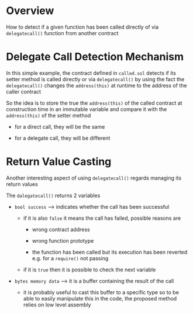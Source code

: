 
# Overview 

How to detect if a given function has been called directly of via `delegatecall()` function from another contract 





# Delegate Call Detection Mechanism 

In this simple example, the contract defined in `called.sol` detects if its setter method is called directly or via `delegatecall()` by using the fact the `delegatecall()` changes the `address(this)` at runtime to the address of the caller contract 

So the idea is to store the true the `address(this)` of the called contract at construction time in an immutable variable and compare it with the `address(this)` of the setter method 

- for a direct call, they will be the same 

- for a delegate call, they will be different 





# Return Value Casting 

Another interesting aspect of using `delegatecall()` regards managing its return values 

The `dalegatecall()` returns 2 variables 

- `bool success` --> indicates whether the call has been successful 

  - if it is also `false` it means the call has failed, possible reasons are 

    - wrong contract address 

    - wrong function prototype

    - the function has been called but its execution has been reverted e.g. for a `require()` not passing 

  - if it is `true` then it is possible to check the next variable 

- `bytes memory data` --> it is a buffer containing the result of the call 

  - it is probably useful to cast this buffer to a specific type so to be able to easily manipulate this in the code, the proposed method relies on low level assembly 











